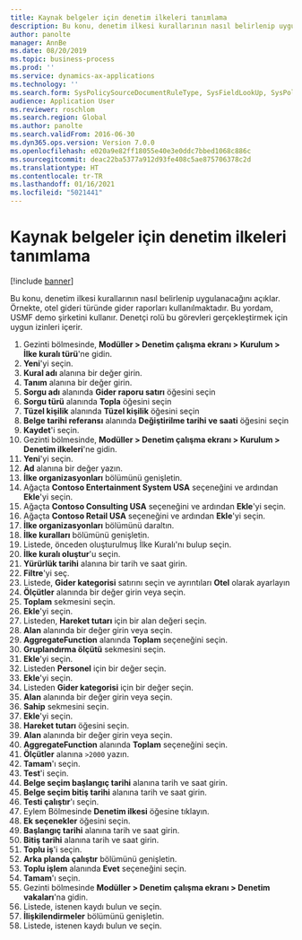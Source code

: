 ```yaml
---
title: Kaynak belgeler için denetim ilkeleri tanımlama
description: Bu konu, denetim ilkesi kurallarının nasıl belirlenip uygulanacağını açıklar.
author: panolte
manager: AnnBe
ms.date: 08/20/2019
ms.topic: business-process
ms.prod: ''
ms.service: dynamics-ax-applications
ms.technology: ''
ms.search.form: SysPolicySourceDocumentRuleType, SysFieldLookUp, SysPolicyListPage, SysPolicy, AuditPolicyRule, SysQueryForm, SysQueryFieldLookUp, AuditPolicyDateSelection, AuditPolicyAdditionalOption, BatchJob, CaseDetail
audience: Application User
ms.reviewer: roschlom
ms.search.region: Global
ms.author: panolte
ms.search.validFrom: 2016-06-30
ms.dyn365.ops.version: Version 7.0.0
ms.openlocfilehash: e020a9e82ff18055e40e3e0ddc7bbed1068c886c
ms.sourcegitcommit: deac22ba5377a912d93fe408c5ae875706378c2d
ms.translationtype: HT
ms.contentlocale: tr-TR
ms.lasthandoff: 01/16/2021
ms.locfileid: "5021441"
---
```

# <a name="define-audit-policies-for-source-documents"></a>Kaynak belgeler için denetim ilkeleri tanımlama

[!include [banner](../../includes/banner.md)]

Bu konu, denetim ilkesi kurallarının nasıl belirlenip uygulanacağını açıklar. Örnekte, otel gideri türünde gider raporları kullanılmaktadır. Bu yordam, USMF demo şirketini kullanır. Denetçi rolü bu görevleri gerçekleştirmek için uygun izinleri içerir.

1. Gezinti bölmesinde, **Modüller > Denetim çalışma ekranı > Kurulum > İlke kuralı türü**'ne gidin.
2. **Yeni**'yi seçin.
3. **Kural adı** alanına bir değer girin.
4. **Tanım** alanına bir değer girin.
5. **Sorgu adı** alanında **Gider raporu satırı** öğesini seçin
6. **Sorgu türü** alanında **Topla** öğesini seçin
7. **Tüzel kişilik** alanında **Tüzel kişilik** öğesini seçin
8. **Belge tarihi referansı** alanında **Değiştirilme tarihi ve saati** öğesini seçin
9. **Kaydet**'i seçin.
10. Gezinti bölmesinde, **Modüller > Denetim çalışma ekranı > Kurulum > Denetim ilkeleri**'ne gidin.
11. **Yeni**'yi seçin.
12. **Ad** alanına bir değer yazın.
13. **İlke organizasyonları**  bölümünü genişletin.
14. Ağaçta **Contoso Entertainment System USA** seçeneğini ve ardından **Ekle**'yi seçin.
15. Ağaçta **Contoso Consulting USA** seçeneğini ve ardından **Ekle**'yi seçin.
16. Ağaçta **Contoso Retail USA** seçeneğini ve ardından **Ekle**'yi seçin.
17. **İlke organizasyonları** bölümünü daraltın.
18. **İlke kuralları**  bölümünü genişletin.
19. Listede, önceden oluşturulmuş İlke Kuralı'nı bulup seçin.
20. **İlke kuralı oluştur**'u seçin.
21. **Yürürlük tarihi** alanına bir tarih ve saat girin.
22. **Filtre**'yi seç.
23. Listede, **Gider kategorisi** satırını seçin ve ayrıntıları **Otel** olarak ayarlayın
24. **Ölçütler** alanında bir değer girin veya seçin.
25. **Toplam** sekmesini seçin.
26. **Ekle**'yi seçin.
27. Listeden, **Hareket tutarı** için bir alan değeri seçin.
28. **Alan** alanında bir değer girin veya seçin.
29. **AggregateFunction** alanında **Toplam** seçeneğini seçin.
30. **Gruplandırma ölçütü** sekmesini seçin.
31. **Ekle**'yi seçin.
32. Listeden **Personel** için bir değer seçin.
33. **Ekle**'yi seçin.
34. Listeden **Gider kategorisi** için bir değer seçin.
35. **Alan** alanında bir değer girin veya seçin.
36. **Sahip** sekmesini seçin.
37. **Ekle**'yi seçin.
38. **Hareket tutarı**  öğesini seçin.
39. **Alan** alanında bir değer girin veya seçin.
40. **AggregateFunction** alanında **Toplam** seçeneğini seçin.
41. **Ölçütler** alanına `>2000` yazın.
42. **Tamam**'ı seçin.
43. **Test**'i seçin.
44. **Belge seçim başlangıç tarihi** alanına tarih ve saat girin.
45. **Belge seçim bitiş tarihi** alanına tarih ve saat girin.
46. **Testi çalıştır**'ı seçin.
47. Eylem Bölmesinde **Denetim ilkesi** öğesine tıklayın.
48. **Ek seçenekler** öğesini seçin.
49. **Başlangıç tarihi** alanına tarih ve saat girin.
50. **Bitiş tarihi** alanına tarih ve saat girin.
51. **Toplu iş**'i seçin.
52. **Arka planda çalıştır** bölümünü genişletin.
53. **Toplu işlem** alanında **Evet** seçeneğini seçin.
54. **Tamam**'ı seçin.
55. Gezinti bölmesinde **Modüller > Denetim çalışma ekranı > Denetim vakaları**'na gidin.
56. Listede, istenen kaydı bulun ve seçin.
57. **İlişkilendirmeler**  bölümünü genişletin.
58. Listede, istenen kaydı bulun ve seçin.


